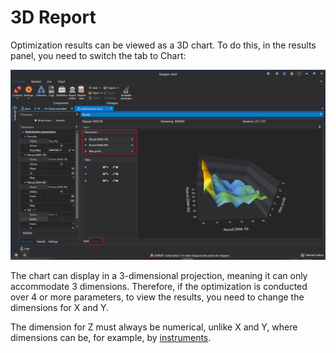 # 3D Report

Optimization results can be viewed as a 3D chart. To do this, in the results panel, you need to switch the tab to Chart:

![Designer Optimization Chart 00](../images/Designer_Optimization_Chart_00.png)

The chart can display in a 3-dimensional projection, meaning it can only accommodate 3 dimensions. Therefore, if the optimization is conducted over 4 or more parameters, to view the results, you need to change the dimensions for X and Y.

The dimension for Z must always be numerical, unlike X and Y, where dimensions can be, for example, by [instruments](Designer_Portfolio_Testing.md).
